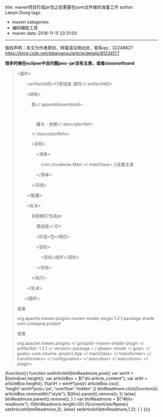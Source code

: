 title: maven项目打成jar包之前需要在pom文件做的准备工作
author: Leesin.Dong
tags:
  - maven
categories:
  - 编码辅助工具
  - maven
date: 2018-11-11 23:31:00
---
版权声明：本文为作者原创，转载请注明出处，联系qq：32248827 https://blog.csdn.net/dataiyangu/article/details/81334177

**很多时候在eclipse中没问题java -jar没有主类，或者classnotfound**

> <插件\>  
> 
>         <artifactId的>行家组装-插件</ artifactId的>  
> 
>         <结构\>  
> 
>             <appendAssemblyId>假</ appendAssemblyId>  
> 
>             <descriptorRefs>  
> 
>                 <descriptorRef>罐与 - 依赖</ descriptorRef>  
> 
>             </ descriptorRefs>  
> 
>             <存档\>  
> 
>                 <清单\>  
> 
>                     <mainClass> com.cloudwise.Main </ mainClass> //设置主类
> 
>                 </清单\>  
> 
>             </存档\>  
> 
>         </配置\>  
> 
>         <处决\>  
> 
>             <execution>将依赖打包进jar
> 
>                 <ID>使组装</ ID>  
> 
>                 <阶段>包</相位\>  
> 
>                 <目标\>  
> 
>                     <目标>组件</目标\>  
> 
>                 </目标\>  
> 
>             </执行\>  
> 
>         </处决\>  
> 
>       </插件>
> 
> 或者
> 
> <build> <plugins> <plugin> <groupId>org.apache.maven.plugins</groupId> <artifactId>maven-shade-plugin</artifactId> <version>1.2.1</version> <executions> <execution> <phase>package</phase> <goals> <goal>shade</goal> </goals> <configuration> <transformers> <transformer implementation="org.apache.maven.plugins.shade.resource.ManifestResourceTransformer"> <!--程序入口类，main方法类--> <mainClass>com.company.project</mainClass> </transformer> </transformers> </configuration> </execution> </executions> </plugin> </plugins> </build>
> 
> 或者
> 
> <plugin> <groupId> org.apache.maven.plugins </ groupId> <artifactId> maven-shade-plugin </ artifactId> <version> 1.2.1 </ version> <executions> <execution> <phase> package < / phase> <goals> <goal> shade </ goal> </ goals> <configuration> <transformers> <transformer implementation =“org.apache.maven.plugins.shade.resource.ManifestResourceTransformer”> <mainClass> com.cloume .project.App </ mainClass> </ transformer> </ transformers> </ configuration> </ execution> </ executions> </ plugin>

(function(){ function setArticleH(btnReadmore,posi){ var winH = $(window).height(); var articleBox = $("div.article_content"); var artH = articleBox.height(); if(artH > winH\*posi){ articleBox.css({ 'height':winH\*posi+'px', 'overflow':'hidden' }) btnReadmore.click(function(){ articleBox.removeAttr("style"); $(this).parent().remove(); }) }else{ btnReadmore.parent().remove(); } } var btnReadmore = $("#btn-readmore"); if(btnReadmore.length>0){ if(currentUserName){ setArticleH(btnReadmore,3); }else{ setArticleH(btnReadmore,1.2); } } })()